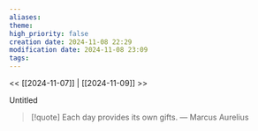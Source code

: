```yaml
---
aliases: 
theme: 
high_priority: false
creation date: 2024-11-08 22:29
modification date: 2024-11-08 23:09
tags:
---
```


<< [[2024-11-07]] | [[2024-11-09]] >>

Untitled

> [!quote] Each day provides its own gifts.
> — Marcus Aurelius




